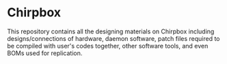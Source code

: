 # Chirpbox
This repository contains all the designing materials on Chirpbox including designs/connections of hardware, daemon software, patch files required to be compiled with user's codes together, other software tools, and even BOMs used for replication.
